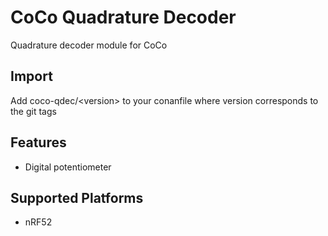 # CoCo Quadrature Decoder

Quadrature decoder module for CoCo

## Import
Add coco-qdec/\<version> to your conanfile where version corresponds to the git tags

## Features
* Digital potentiometer

## Supported Platforms
* nRF52
